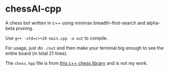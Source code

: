 # chessAI-cpp

A chess bot written in c++ using minimax breadth-first-search and alpha-beta pruning.

Use `g++ -std=c++20 main.cpp -o out` to compile.  

For usage, just do `./out` and then make your terminal big enough to see the entire board (in total 21 lines).  

The `chess.hpp` file is from [this c++ chess library](https://github.com/Disservin/chess-library) and is not my work.  
